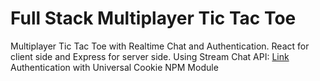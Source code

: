 # Full Stack Multiplayer Tic Tac Toe

Multiplayer Tic Tac Toe with Realtime Chat and Authentication.
React for client side and Express for server side.
Using Stream Chat API: [Link](https://getstream.io/)
Authentication with Universal Cookie NPM Module
